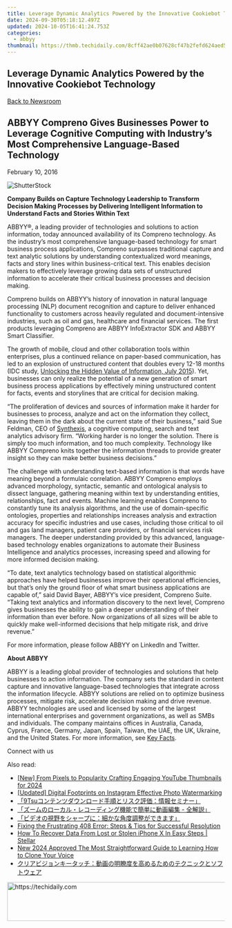 ```yaml
---
title: Leverage Dynamic Analytics Powered by the Innovative Cookiebot Technology
date: 2024-09-30T05:18:12.497Z
updated: 2024-10-05T16:41:24.753Z
categories:
  - abbyy
thumbnail: https://thmb.techidaily.com/8cff42ae0b07628cf47b2fefd624aed56ec467c25aa15518d2e331ff9c28e273.jpg
---
```


## Leverage Dynamic Analytics Powered by the Innovative Cookiebot Technology

[Back to Newsroom](https://tools.techidaily.com/abbyy/products/)

## ABBYY Compreno Gives Businesses Power to Leverage Cognitive Computing with Industry’s Most Comprehensive Language-Based Technology

February 10, 2016

![ShutterStock](https://content.abbyy.com/-/media/project/abbyy/abbyy/branchtemplates/shutterstock_1272462163_1296-x-729.jpg?h=729&iar=0&w=1296)

**Company Builds on Capture Technology Leadership to Transform Decision Making Processes by Delivering Intelligent Information to Understand Facts and Stories Within Text**

ABBYY®, a leading provider of technologies and solutions to action information, today announced availability of its Compreno technology. As the industry’s most comprehensive language-based technology for smart business process applications, Compreno surpasses traditional capture and text analytic solutions by understanding contextualized word meanings, facts and story lines within business-critical text. This enables decision makers to effectively leverage growing data sets of unstructured information to accelerate their critical business processes and decision making.

Compreno builds on ABBYY’s history of innovation in natural language processing (NLP) document recognition and capture to deliver enhanced functionality to customers across heavily regulated and document-intensive industries, such as oil and gas, healthcare and financial services. The first products leveraging Compreno are ABBYY InfoExtractor SDK and ABBYY Smart Classifier.

The growth of mobile, cloud and other collaboration tools within enterprises, plus a continued reliance on paper-based communication, has led to an explosion of unstructured content that doubles every 12-18 months (IDC study, [Unlocking the Hidden Value of Information, July 2015](http://www.coveo.com/~/media/Files/WhitePapers/Coveo%5FIDC%5FKnowledge%5FQuotient%5FJune2014.ashx)). Yet, businesses can only realize the potential of a new generation of smart business process applications by effectively mining unstructured content for facts, events and storylines that are critical for decision making.

“The proliferation of devices and sources of information make it harder for businesses to process, analyze and act on the information they collect, leaving them in the dark about the current state of their business,” said Sue Feldman, CEO of [Synthexis](https://synthexis.com/), a cognitive computing, search and text analytics advisory firm. “Working harder is no longer the solution. There is simply too much information, and too much complexity. Technology like ABBYY Compreno knits together the information threads to provide greater insight so they can make better business decisions.”

The challenge with understanding text-based information is that words have meaning beyond a formulaic correlation. ABBYY Compreno employs advanced morphology, syntactic, semantic and ontological analysis to dissect language, gathering meaning within text by understanding entities, relationships, fact and events. Machine learning enables Compreno to constantly tune its analysis algorithms, and the use of domain-specific ontologies, properties and relationships increases analysis and extraction accuracy for specific industries and use cases, including those critical to oil and gas land managers, patient care providers, or financial services risk managers. The deeper understanding provided by this advanced, language-based technology enables organizations to automate their Business Intelligence and analytics processes, increasing speed and allowing for more informed decision making.

“To date, text analytics technology based on statistical algorithmic approaches have helped businesses improve their operational efficiencies, but that’s only the ground floor of what smart business applications are capable of,” said David Bayer, ABBYY’s vice president, Compreno Suite. “Taking text analytics and information discovery to the next level, Compreno gives businesses the ability to gain a deeper understanding of their information than ever before. Now organizations of all sizes will be able to quickly make well-informed decisions that help mitigate risk, and drive revenue.”

For more information, please follow ABBYY on LinkedIn and Twitter.

**About ABBYY**

ABBYY is a leading global provider of technologies and solutions that help businesses to action information. The company sets the standard in content capture and innovative language-based technologies that integrate across the information lifecycle. ABBYY solutions are relied on to optimize business processes, mitigate risk, accelerate decision making and drive revenue. ABBYY technologies are used and licensed by some of the largest international enterprises and government organizations, as well as SMBs and individuals. The company maintains offices in Australia, Canada, Cyprus, France, Germany, Japan, Spain, Taiwan, the UAE, the UK, Ukraine, and the United States. For more information, see [Key Facts](https://tools.techidaily.com/abbyy/products/).

  
Connect with us

<ins class="adsbygoogle"
     style="display:block"
     data-ad-format="autorelaxed"
     data-ad-client="ca-pub-7571918770474297"
     data-ad-slot="1223367746"></ins>

<ins class="adsbygoogle"
     style="display:block"
     data-ad-client="ca-pub-7571918770474297"
     data-ad-slot="8358498916"
     data-ad-format="auto"
     data-full-width-responsive="true"></ins>

<span class="atpl-alsoreadstyle">Also read:</span>
<div><ul>
<li><a href="https://eaxpv-info.techidaily.com/new-from-pixels-to-popularity-crafting-engaging-youtube-thumbnails-for-2024/"><u>[New] From Pixels to Popularity Crafting Engaging YouTube Thumbnails for 2024</u></a></li>
<li><a href="https://instagram-clips.techidaily.com/updated-digital-footprints-on-instagram-effective-photo-watermarking/"><u>[Updated] Digital Footprints on Instagram Effective Photo Watermarking</u></a></li>
<li><a href="https://discover-blog.techidaily.com/9tsu/"><u>「9Tsuコンテンツダウンロード手順とリスク評価：情報セミナー」</u></a></li>
<li><a href="https://discover-blog.techidaily.com/44cm44k644o844og44gu44ot44o844kr44or44o744os44kz44o844oh44kj44oz44kw5qmf6io944gn57ch5y2y44gr5yuv55s757eo6zugic0g5ywo6kej6kqs44cn/"><u>「ズームのローカル・レコーディング機能で簡単に動画編集 - 全解説」</u></a></li>
<li><a href="https://discover-blog.techidaily.com/44cm44ot44oh44kq44gu6kaw6yeo44ks44k344oj44o844ox44gr77ya57sw44gl44gq6kes5bqm6kq5pw044gm44gn44gn44gplus44gz44cn/"><u>「ビデオの視野をシャープに：細かな角度調整ができます」</u></a></li>
<li><a href="https://techno-recovery.techidaily.com/fixing-the-frustrating-408-error-steps-and-tips-for-successful-resolution/"><u>Fixing the Frustrating 408 Error: Steps & Tips for Successful Resolution</u></a></li>
<li><a href="https://blog-min.techidaily.com/how-to-recover-data-from-lost-or-stolen-iphone-x-in-easy-steps-stellar-by-stellar-data-recovery-ios-iphone-data-recovery/"><u>How To Recover Data From Lost or Stolen iPhone X In Easy Steps | Stellar</u></a></li>
<li><a href="https://ai-voice.techidaily.com/new-2024-approved-the-most-straightforward-guide-to-learning-how-to-clone-your-voice/"><u>New 2024 Approved The Most Straightforward Guide to Learning How to Clone Your Voice</u></a></li>
<li><a href="https://discover-blog.techidaily.com/44kv44oq44ki44ot44k444on44oz44kt44o844k44od44ob77ya5yuv55s744gu5pio556t5bqm44ks6auy44kb44kl44gf44kb44gu44og44kv44ol44od44kv44go44k944ov44oi44km44kn44ki/"><u>クリアビジョンキータッチ：動画の明瞭度を高めるためのテクニックとソフトウェア</u></a></li>
</ul></div>

<!-- affiliate ads begin -->
<a href="https://imp.i110150.net/c/5597632/798161/11305" target="_top" id="798161">
  <img src="//a.impactradius-go.com/display-ad/11305-798161" border="0" alt="https://techidaily.com" width="728" height="90"/>
</a>
<img height="0" width="0" src="https://imp.i110150.net/i/5597632/798161/11305" style="position:absolute;visibility:hidden;" border="0" />
<!-- affiliate ads end -->

